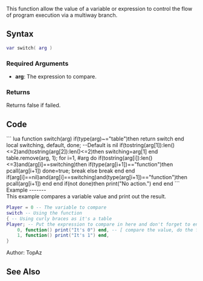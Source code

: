 This function allow the value of a variable or expression to control the flow of program execution via a multiway branch.

Syntax
------

``` lua
var switch( arg )
```

### Required Arguments

-   **arg**: The expression to compare.

### Returns

Returns false if failed.

Code
----

<section name="Server- and/or clientside Script" class="both" show="true">
``` lua
function switch(arg)
        if(type(arg)~="table")then return switch end
        local switching, default, done; --Default is nil
        if(tostring(arg[1]):len()<=2)and(tostring(arg[2]):len()<=2)then switching=arg[1] end
        table.remove(arg, 1);
        for i=1, #arg do
                if(tostring(arg[i]):len()<=3)and(arg[i]==switching)then
                        if(type(arg[i+1])=="function")then
                                pcall(arg[i+1])
                                done=true;
                                break
                        else
                                break
                        end
                end
                if(arg[i]==nil)and(arg[i]==switching)and(type(arg[i+1])=="function")then pcall(arg[i+1]) end
        end
        if(not done)then print("No action.") end
end
```

</section>
Example
-------

<section name="Server" class="server" show="true">
This example compares a variable value and print out the result.

``` lua
Player = 0 -- The variable to compare
switch -- Using the function
{ -- Using curly braces as it's a table
Player; -- Put the expression to compare in here and don't forget to end it with a semi-colon
    0, function() print("It's 0") end, -- [ compare the value, do the function ] The first argument compares the value and the second execute the command inside the function if that compare is true.
    1, function() print("It's 1") end,
}
```

</section>
Author: TopAz

See Also
--------
